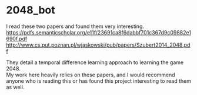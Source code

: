 # 2048_bot

I read these two papers and found them very interesting.
  https://pdfs.semanticscholar.org/e11f/23691ca8f6dabbf701c367d9c09882e1690f.pdf
  http://www.cs.put.poznan.pl/wjaskowski/pub/papers/Szubert2014_2048.pdf
  
They detail a temporal difference learning approach to learning the game 2048.  
My work here heavily relies on these papers, and I would recommend anyone who is reading this
  or has found this project interesting to read them as well. 
